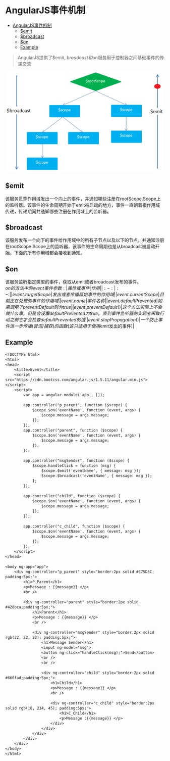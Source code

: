 # AngularJS事件机制        
<!-- TOC -->

- [AngularJS事件机制](#angularjs事件机制)
    - [$emit](#emit)
    - [$broadcast](#broadcast)
    - [$on](#on)
    - [Example](#example)

<!-- /TOC -->
> AngularJS提供了$emit, $broadcast和$on服务用于控制器之间基础事件的传递交流          

![](https://github.com/xiong-ang/Library/blob/master/Pic/event.png?raw=true)              

## $emit       
该服务贯穿作用域发出一个向上的事件，并通知哪些注册在rootScope.Scope上的监听器。该事件的生命周期开始于emit被启动的地方，事件一直朝着根作用域传递，传递期间并通知哪些注册在作用域上的监听器。       
## $broadcast       
该服务发布一个向下的事件给作用域中的所有子节点以及以下的节点，并通知注册在rootScope.Scope上的监听器，该事件的生命周期也是从broadcast被启动开始。下面的所有作用域都会接收到通知。
## $on         
该服务监听指定类型的事件，获取从emit或者broadcast发布的事件。          
$on的方法中的event事件参数:  
|属性或事件|作用|    
|:-:|:-:|    
|event.targetScope| 发出或者传播原始事件的作用域|    
|event.currentScope| 目前正在处理的事件的作用域|   
|event.name|事件名称|
|event.defaultPrevented| 如果调用了preventDefault则为true|
|event.preventDefault()| 这个方法实际上不会做什么事，但是会设置defaultPrevented为true。直到事件监听器的实现者采取行动之前它才会检查defaultPrevented的值|
|event.stopPropagation()|一个防止事件进一步传播(冒泡/捕获)的函数(这只适用于使用$emit发出的事件)|

## Example               
```
<!DOCTYPE html>
<html>
<head>
    <title>Event</title>
    <script src="https://cdn.bootcss.com/angular.js/1.5.11/angular.min.js"></script>
    <script>
        var app = angular.module('app', []);

        app.controller("p_parent", function ($scope) {
            $scope.$on('eventName', function (event, args) {
                $scope.message = args.message;
            });
        });
        app.controller("parent", function ($scope) {
            $scope.$on('eventName', function (event, args) {
                $scope.message = args.message;
            });
        });
        
        app.controller("msgSender", function ($scope) {
            $scope.handleClick = function (msg) {
                $scope.$emit('eventName', { message: msg });
                $scope.$broadcast('eventName', { message: msg });
            };
        });

        app.controller("child", function ($scope) {
            $scope.$on('eventName', function (event, args) {
                $scope.message = args.message;
            });
        });

        app.controller("c_child", function ($scope) {
            $scope.$on('eventName', function (event, args) {
                $scope.message = args.message;
            });
        });
    </script>
</head>

<body ng-app="app">
    <div ng-controller="p_parent" style="border:2px solid #E75D5C; padding:5px;">
        <h1>P_Parent</h1>
        <p>Message : {{message}} </p>
        <br />

        <div ng-controller="parent" style="border:2px solid #428bca;padding:5px;">
            <h1>Parent</h1>
            <p>Message : {{message}} </p>
            <br />

            <div ng-controller="msgSender" style="border:2px solid rgb(22, 22, 22); padding:5px;">
                <h1>Message Sender</h1>
                <input ng-model="msg">
                <button ng-click="handleClick(msg);">Send</button>
                <br />
                <br />

                <div ng-controller="child" style="border:2px solid #660fad;padding:5px;">
                    <h1>Child</h1>
                    <p>Message : {{message}} </p>
                    <br />

                    <div ng-controller="c_child" style="border:2px solid rgb(18, 214, 45); padding:5px;">
                        <h1>C_Child</h1>
                        <p>Message :{{message}} </p>
                    </div>
                </div>
            </div>
        </div>
    </div>
</body>
</html>
```